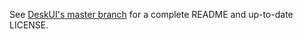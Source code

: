 See [DeskUI's master branch](https://github.com/Haris2201/DeskUI) for a complete README and up-to-date LICENSE.